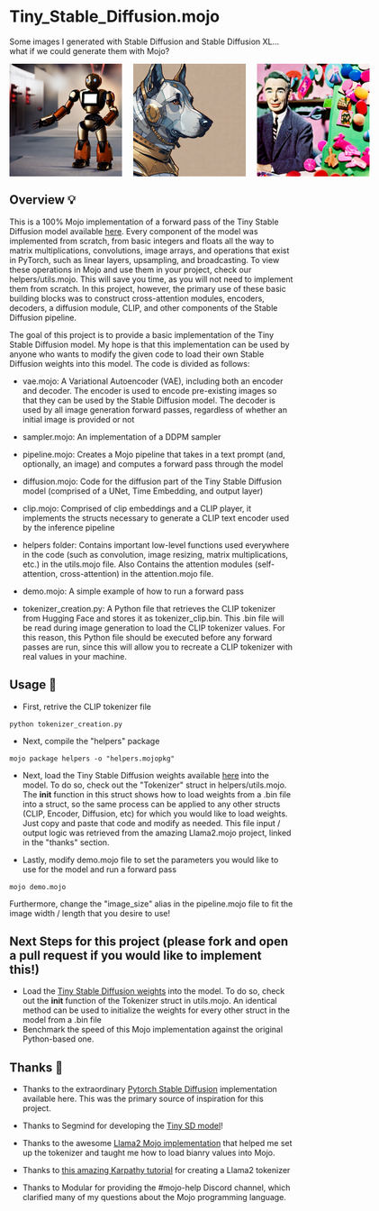 # Tiny_Stable_Diffusion.mojo

Some images I generated with Stable Diffusion and Stable Diffusion XL... what if we could generate them with Mojo?
<div style="display: flex; justify-content: space-around;">
    <img src="sample_images/2.png" alt="Robot" style="width:200px; height: 200px; margin-right: 20px;"/>
    <img src="sample_images/1.png" alt="Cyberdog" style="width:200px; height: 200px; margin-right: 20px;"/>
    <img src="sample_images/3.png" alt="Candy" style="width:200px; height: 200px; margin-right: 20px;"/>
</div>

## Overview 💡
This is a 100% Mojo implementation of a forward pass of the Tiny Stable Diffusion model available [here](https://huggingface.co/segmind/tiny-sd/tree/main). Every component of the model was implemented from scratch, from basic integers and floats all the way to matrix multiplications, convolutions, image arrays, and operations that exist in PyTorch, such as linear layers, upsampling, and broadcasting. To view these operations in Mojo and use them in your project, check our helpers/utils.mojo. This will save you time, as you will not need to implement them from scratch. In this project, however, the primary use of these basic building blocks was to construct cross-attention modules, encoders, decoders, a diffusion module, CLIP, and other components of the Stable Diffusion pipeline.

The goal of this project is to provide a basic implementation of the Tiny Stable Diffusion model. My hope is that this implementation can be used by anyone who wants to modify the given code to load their own Stable Diffusion weights into this model. The code is divided as follows:

* vae.mojo: A Variational Autoencoder (VAE), including both an encoder and decoder. The encoder is used to encode pre-existing images so that they can be used by the Stable Diffusion model. The decoder is used by all image generation forward passes, regardless of whether an initial image is provided or not

* sampler.mojo: An implementation of a DDPM sampler

* pipeline.mojo: Creates a Mojo pipeline that takes in a text prompt (and, optionally, an image) and computes a forward pass through the model

* diffusion.mojo: Code for the diffusion part of the Tiny Stable Diffusion model (comprised of a UNet, Time Embedding, and output layer)

* clip.mojo: Comprised of clip embeddings and a CLIP player, it implements the structs necessary to generate a CLIP text encoder used by the inference pipeline

* helpers folder: Contains important low-level functions used everywhere in the code (such as convolution, image resizing, matrix multiplications, etc.) in the utils.mojo file. Also Contains the attention modules (self-attention, cross-attention) in the attention.mojo file.

* demo.mojo: A simple example of how to run a forward pass

* tokenizer_creation.py: A Python file that retrieves the CLIP tokenizer from Hugging Face and stores it as tokenizer_clip.bin. This .bin file will be read during image generation to load the CLIP tokenizer values. For this reason, this Python file should be executed before any forward passes are run, since this will allow you to recreate a CLIP tokenizer with real values in your machine.


## Usage 🔨

* First, retrive the CLIP tokenizer file 
````
python tokenizer_creation.py
````

* Next, compile the "helpers" package
````
mojo package helpers -o "helpers.mojopkg"
````

* Next, load the Tiny Stable Diffusion weights available [here](https://huggingface.co/segmind/tiny-sd/tree/main) into the model. To do so, check out the "Tokenizer" struct in helpers/utils.mojo. The __init__ function in this struct shows how to load weights from a .bin file into a struct, so the same process can be applied to any other structs (CLIP, Encoder, Diffusion, etc) for which you would like to load weights. Just copy and paste that code and modify as needed. This file input / output logic was retrieved from the amazing Llama2.mojo project, linked in the "thanks" section. 

* Lastly, modify demo.mojo file to set the parameters you would like to use for the model and run a forward pass
````
mojo demo.mojo
````

Furthermore, change the "image_size" alias in the pipeline.mojo file to fit the image width / length that you desire to use!

## Next Steps for this project (please fork and open a pull request if you would like to implement this!)

* Load the [Tiny Stable Diffusion weights](https://huggingface.co/segmind/tiny-sd/tree/main) into the model. To do so, check out the __init__ function of the Tokenizer struct in utils.mojo. An identical method can be used to initialize the weights for every other struct in the model from a .bin file
* Benchmark the speed of this Mojo implementation against the original Python-based one. 

## Thanks 🙏

* Thanks to the extraordinary [Pytorch Stable Diffusion](https://github.com/hkproj/pytorch-stable-diffusion) implementation available here. This was the primary source of inspiration for this project.

* Thanks to Segmind for developing the [Tiny SD model](https://huggingface.co/segmind/tiny-sd)!

* Thanks to the awesome [Llama2 Mojo implementation](https://github.com/tairov/llama2.mojo) that helped me set up the tokenizer and taught me how to load bianry values into Mojo.

* Thanks to [this amazing Karpathy tutorial](https://github.com/karpathy/llama2.c/blob/master/tokenizer.py) for creating a Llama2 tokenizer

* Thanks to Modular for providing the #mojo-help Discord channel, which clarified many of my questions about the Mojo programming language.
